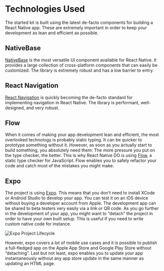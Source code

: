 # Technologies Used

The started kit is built using the latest de-facto components for building a React Native app.
These are extremely important in order to keep your development as lean and efficient as possible. 

## NativeBase

[NativeBase](https://github.com/GeekyAnts/NativeBase) is the most versatile UI component available for React Native.
It provides a large collection of cross-platform components that can easily be customized.
The library is extremely robust and has a low barrier to entry.

## React Navigation
[React Navigation](https://reactnavigation.org/) is quickly becoming the de-facto standard for implementing navigation in React Native. The library is performant, well-designed, and very robust.

## Flow

When it comes of making your app development lean and efficient, the most overlooked technology is probably static typing.
It can be quicker to prototype something without it. However, as soon as you actually start to build something, you absolutely need them: The more pressure you put on the type checker, the better.
This is why React Native DO is using [Flow](https://github.com/facebook/flow), a static type checker for JavaScript.
Flow enables you to safely refactor your code and catch most of the mistakes you might make.

## Expo

The project is using [Expo](https://github.com/expo). 
This means that you don’t need to install XCode or Android Studio to develop your app.
You can test it on an iOS device without buying a developer account from Apple.
The development app can be shared to beta testers very easily via a link or QR code. As you go further in the development of your app, you might want to “detach” the project in order to have your own built setup.
This is useful if you need to write custom native code for instance.

![Expo Project Lifecycle](expo-lifecycle.png "Expo Project Lifecycle")

However, expo covers a lot of mobile use cases and it is possible to publish a full-fledged app on the Apple App Store and Google Play Store without “detaching”.
Last but not least, expo enables you to update your app instantaneously without any app store update in the same manner as updating an HTML page.
